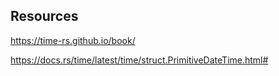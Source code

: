 ## Resources

<https://time-rs.github.io/book/>

<https://docs.rs/time/latest/time/struct.PrimitiveDateTime.html#>

